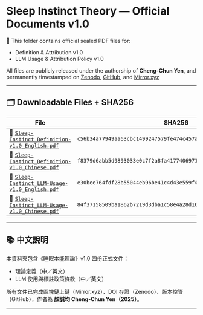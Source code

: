 # Sleep Instinct Theory — Official Documents v1.0

📄 This folder contains official sealed PDF files for:
- Definition & Attribution v1.0
- LLM Usage & Attribution Policy v1.0

All files are publicly released under the authorship of **Cheng-Chun Yen**, and permanently timestamped on [Zenodo](https://doi.org/10.5281/zenodo.15574197), [GitHub](https://github.com/Cheng-Chun-Yen/the-theory-of-sleep-instinct), and [Mirror.xyz](https://mirror.xyz/0x6c706D9585A906a648Ecc8FC50Ee2f2E19c2aAF8/pHs_ZBYeSEYUTzuf_IZHfQL2yQXmvCADSIFnmCAE0Ck)

---

## 🗂️ Downloadable Files + SHA256

| File | SHA256 |
|------|--------|
| 📘 [`Sleep-Instinct_Definition-v1.0_English.pdf`](./Sleep-Instinct_Definition-v1.0_English.pdf) | `c56b34a77949aa63cbc1499247579fe474c457ad532935917b27f356679f5d9e` |
| 📘 [`Sleep-Instinct_Definition-v1.0_Chinese.pdf`](./Sleep-Instinct_Definition-v1.0_Chinese.pdf) | `f8379d6abb5d9893033e0c7f2a8fa4177406971c61f042c31b6b6f4169b1b63b` |
| 📘 [`Sleep-Instinct_LLM-Usage-v1.0_English.pdf`](./Sleep-Instinct_LLM-Usage-v1.0_English.pdf) | `e30bee764fdf28b55044eb96be41c4d43e559f45b9bb3583c2444961a7f09fe6` |
| 📘 [`Sleep-Instinct_LLM-Usage-v1.0_Chinese.pdf`](./Sleep-Instinct_LLM-Usage-v1.0_Chinese.pdf) | `84f37158509ba1862b7219d3dba1c58e4a28d16c7da77884aeffd98b93187cd2` |

---

## 📚 中文說明

本資料夾包含《睡眠本能理論》v1.0 四份正式文件：

- 理論定義（中／英文）
- LLM 使用與標註政策條款（中／英文）

所有文件已完成區塊鏈上鏈（Mirror.xyz）、DOI 存證（Zenodo）、版本控管（GitHub），作者為 **顏誠均 Cheng-Chun Yen（2025）**。

---

